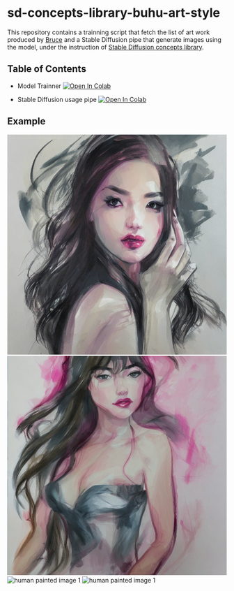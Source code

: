 # sd-concepts-library-buhu-art-style

This repository contains a trainning script that fetch the list of art work produced by [Bruce](https://www.artstation.com/buhu) and a Stable Diffusion pipe that generate images using the model, under the instruction of [Stable Diffusion concepts library](https://huggingface.co/sd-concepts-library). 

## Table of Contents
- Model Trainner [![Open In Colab](https://colab.research.google.com/assets/colab-badge.svg)](https://colab.research.google.com/github/bsyh/sd-concepts-library-buhu-art-style/blob/main/sd_textual_inversion_training.ipynb) 

- Stable Diffusion usage pipe [![Open In Colab](https://colab.research.google.com/assets/colab-badge.svg)](https://colab.research.google.com/github/bsyh/sd-concepts-library-buhu-art-style/blob/main/stable_conceptualizer_inference.ipynb)


## Example

![generated image 1](img/f1.png)
![generated image 1](img/f2.png)
![human painted image 1](img/r1.png)
![human painted  image 1](img/r1.png)

